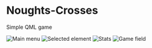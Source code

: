 # Noughts-Crosses
Simple QML game

![Main menu](https://pp.userapi.com/c837730/v837730620/2ac17/-S73EtOLf4w.jpg)
![Selected element](https://pp.userapi.com/c837730/v837730620/2ac1e/tQy461xO8kE.jpg)
![Stats](https://pp.userapi.com/c837730/v837730620/2ac25/DYrSqtGMFjk.jpg)
![Game field](https://pp.userapi.com/c837730/v837730620/2ac2c/LXmOeSf42yM.jpg)
